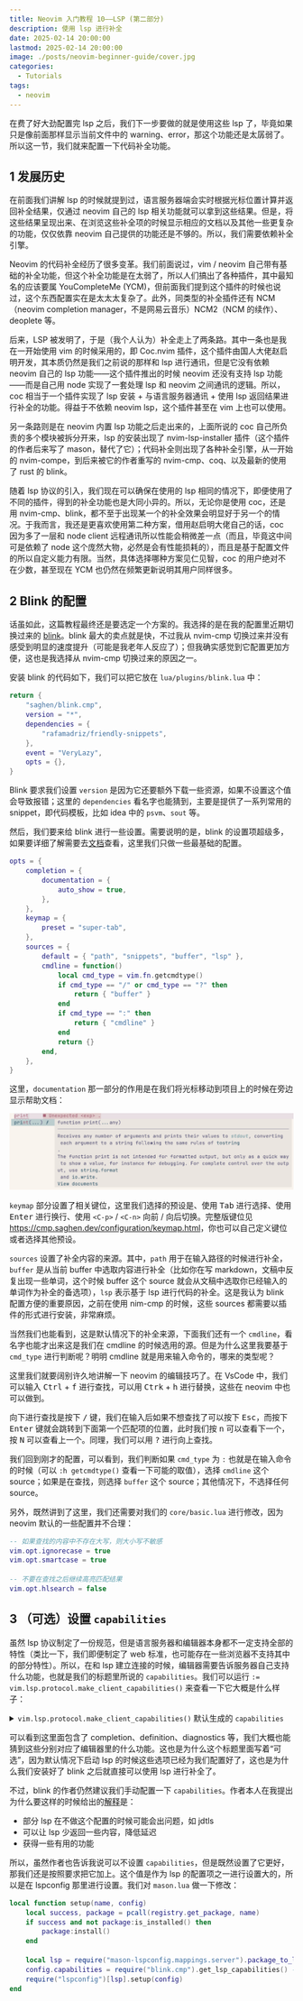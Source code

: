 ```yaml
---
title: Neovim 入门教程 10——LSP (第二部分)
description: 使用 lsp 进行补全
date: 2025-02-14 20:00:00
lastmod: 2025-02-14 20:00:00
image: ./posts/neovim-beginner-guide/cover.jpg
categories:
  - Tutorials
tags:
  - neovim
---
```


在费了好大劲配置完 lsp 之后，我们下一步要做的就是使用这些 lsp 了，毕竟如果只是像前面那样显示当前文件中的 warning、error，那这个功能还是太孱弱了。所以这一节，我们就来配置一下代码补全功能。

## 1 发展历史

在前面我们讲解 lsp 的时候就提到过，语言服务器端会实时根据光标位置计算并返回补全结果，仅通过 neovim 自己的 lsp 相关功能就可以拿到这些结果。但是，将这些结果呈现出来、在浏览这些补全项的时候显示相应的文档以及其他一些更复杂的功能，仅仅依靠 neovim 自己提供的功能还是不够的。所以，我们需要依赖补全引擎。

Neovim 的代码补全经历了很多变革。我们前面说过，vim / neovim 自己带有基础的补全功能，但这个补全功能是在太弱了，所以人们搞出了各种插件，其中最知名的应该要属 YouCompleteMe (YCM)，但前面我们提到这个插件的时候也说过，这个东西配置实在是太太太复杂了。此外，同类型的补全插件还有 NCM（neovim completion manager，不是网易云音乐）NCM2（NCM 的续作）、deoplete 等。

后来，LSP 被发明了，于是（我个人认为）补全走上了两条路。其中一条也是我在一开始使用 vim 的时候采用的，即 Coc.nvim 插件，这个插件由国人大佬赵启明开发，其本质仍然是我们之前说的那样和 lsp 进行通讯，但是它没有依赖 neovim 自己的 lsp 功能——这个插件推出的时候 neovim 还没有支持 lsp 功能——而是自己用 node 实现了一套处理 lsp 和 neovim 之间通讯的逻辑。所以，coc 相当于一个插件实现了 lsp 安装 + 与语言服务器通讯 + 使用 lsp 返回结果进行补全的功能。得益于不依赖 neovim lsp，这个插件甚至在 vim 上也可以使用。

另一条路则是在 neovim 内置 lsp 功能之后走出来的，上面所说的 coc 自己所负责的多个模块被拆分开来，lsp 的安装出现了 nvim-lsp-installer 插件（这个插件的作者后来写了 mason，替代了它）；代码补全则出现了各种补全引擎，从一开始的 nvim-compe，到后来被它的作者重写的 nvim-cmp、coq、以及最新的使用了 rust 的 blink。

随着 lsp 协议的引入，我们现在可以确保在使用的 lsp 相同的情况下，即便使用了不同的插件，得到的补全功能也是大同小异的。所以，无论你是使用 coc，还是用 nvim-cmp、blink，都不至于出现某一个的补全效果会明显好于另一个的情况。于我而言，我还是更喜欢使用第二种方案，借用赵启明大佬自己的话，coc 因为多了一层和 node client 远程通讯所以性能会稍微差一点（而且，毕竟这中间可是依赖了 node 这个庞然大物，必然是会有性能损耗的），而且是基于配置文件的所以自定义能力有限。当然，具体选择哪种方案见仁见智，coc 的用户绝对不在少数，甚至现在 YCM 也仍然在频繁更新说明其用户同样很多。

## 2 Blink 的配置

话虽如此，这篇教程最终还是要选定一个方案的。我选择的是在我的配置里近期切换过来的 [blink](https://github.com/Saghen/blink.cmp)。blink 最大的卖点就是快，不过我从 nvim-cmp 切换过来并没有感受到明显的速度提升（可能是我老年人反应了）；但我确实感觉到它配置更加方便，这也是我选择从 nvim-cmp 切换过来的原因之一。

安装 blink 的代码如下，我们可以把它放在 `lua/plugins/blink.lua` 中：

```lua
return {
    "saghen/blink.cmp",
    version = "*",
    dependencies = {
        "rafamadriz/friendly-snippets",
    },
    event = "VeryLazy",
    opts = {},
}
```

Blink 要求我们设置 `version` 是因为它还要额外下载一些资源，如果不设置这个值会导致报错；这里的 `dependencies` 看名字也能猜到，主要是提供了一系列常用的 snippet，即代码模板，比如 idea 中的 `psvm`、`sout` 等。

然后，我们要来给 blink 进行一些设置。需要说明的是，blink 的设置项超级多，如果要详细了解需要去[文档](https://cmp.saghen.dev/)查看，这里我们只做一些最基础的配置。

```lua
opts = {
    completion = {
        documentation = {
            auto_show = true,
        },
    },
    keymap = {
        preset = "super-tab",
    },
    sources = {
        default = { "path", "snippets", "buffer", "lsp" },
        cmdline = function()
            local cmd_type = vim.fn.getcmdtype()
            if cmd_type == "/" or cmd_type == "?" then
                return { "buffer" }
            end
            if cmd_type == ":" then
                return { "cmdline" }
            end
            return {}
        end,
    },
}
```

这里，`documentation` 那一部分的作用是在我们将光标移动到项目上的时候在旁边显示帮助文档：

![](documentation.png)

`keymap` 部分设置了相关键位，这里我们选择的预设是、使用 <kbd>Tab</kbd> 进行选择、使用 <kbd>Enter</kbd> 进行换行、使用 `<C-p>` / `<C-n>` 向前 / 向后切换。完整版键位见 <https://cmp.saghen.dev/configuration/keymap.html>，你也可以自己定义键位或者选择其他预设。

`sources` 设置了补全内容的来源。其中，`path` 用于在输入路径的时候进行补全，`buffer` 是从当前 buffer 中选取内容进行补全（比如你在写 markdown，文稿中反复出现一些单词，这个时候 buffer 这个 source 就会从文稿中选取你已经输入的单词作为补全的备选项），`lsp` 表示基于 lsp 进行代码的补全。这是我认为 blink 配置方便的重要原因，之前在使用 nim-cmp 的时候，这些 sources 都需要以插件的形式进行安装，非常麻烦。

当然我们也能看到，这是默认情况下的补全来源，下面我们还有一个 `cmdline`，看名字也能才出来这是我们在 cmdline 的时候选用的源。但是为什么这里我要基于 `cmd_type` 进行判断呢？明明 cmdline 就是用来输入命令的，哪来的类型呢？

这里我们就要阔别许久地讲解一下 neovim 的编辑技巧了。在 VsCode 中，我们可以输入 <kbd>Ctrl</kbd> + <kbd>f</kbd> 进行查找，可以用 <kbd>Ctrk</kbd> + <kbd>h</kbd> 进行替换，这些在 neovim 中也可以做到。

向下进行查找是按下 <kbd>/</kbd> 键，我们在输入后如果不想查找了可以按下 <kbd>Esc</kbd>，而按下 <kbd>Enter</kbd> 键就会跳转到下面第一个匹配项的位置，此时我们按 <kbd>n</kbd> 可以查看下一个，按 <kbd>N</kbd> 可以查看上一个。同理，我们可以用 <kbd>?</kbd> 进行向上查找。

我们回到刚才的配置，可以看到，我们判断如果 `cmd_type` 为 `:` 也就是在输入命令的时候（可以 `:h getcmdtype()` 查看一下可能的取值），选择 `cmdline` 这个 source；如果是在查找，则选择 `buffer` 这个 source；其他情况下，不选择任何 source。

另外，既然讲到了这里，我们还需要对我们的 `core/basic.lua` 进行修改，因为 neovim 默认的一些配置并不合理：

```lua
-- 如果查找的内容中不存在大写，则大小写不敏感
vim.opt.ignorecase = true
vim.opt.smartcase = true

-- 不要在查找之后继续高亮匹配结果
vim.opt.hlsearch = false
```

## 3 （可选）设置 `capabilities`

虽然 lsp 协议制定了一份规范，但是语言服务器和编辑器本身都不一定支持全部的特性（类比一下，我们即便制定了 web 标准，也可能存在一些浏览器不支持其中的部分特性）。所以，在和 lsp 建立连接的时候，编辑器需要告诉服务器自己支持什么功能，也就是我们的标题里所说的 `capabilities`。我们可以运行 `:= vim.lsp.protocol.make_client_capabilities()` 来查看一下它大概是什么样子：

<details>
    <summary><code>vim.lsp.protocol.make_client_capabilities()</code> 默认生成的 <code>capabilities</code></summary>

```lua
{
  general = {
    positionEncodings = { "utf-16" }
  },
  textDocument = {
    callHierarchy = {
      dynamicRegistration = false
    },
    codeAction = {
      codeActionLiteralSupport = {
        codeActionKind = {
          valueSet = { "", "quickfix", "refactor", "refactor.extract", "refactor.inline", "refactor.rewrite", "source", "source.organizeImports" }
        }
      },
      dataSupport = true,
      dynamicRegistration = true,
      isPreferredSupport = true,
      resolveSupport = {
        properties = { "edit" }
      }
    },
    completion = {
      completionItem = {
        commitCharactersSupport = false,
        deprecatedSupport = false,
        documentationFormat = { "markdown", "plaintext" },
        preselectSupport = false,
        snippetSupport = false
      },
      completionItemKind = {
        valueSet = { 1, 2, 3, 4, 5, 6, 7, 8, 9, 10, 11, 12, 13, 14, 15, 16, 17, 18, 19, 20, 21, 22, 23, 24, 25 }
      },
      completionList = {
        itemDefaults = { "editRange", "insertTextFormat", "insertTextMode", "data" }
      },
      contextSupport = false,
      dynamicRegistration = false
    },
    declaration = {
      linkSupport = true
    },
    definition = {
      dynamicRegistration = true,
      linkSupport = true
    },
    diagnostic = {
      dynamicRegistration = false
    },
    documentHighlight = {
      dynamicRegistration = false
    },
    documentSymbol = {
      dynamicRegistration = false,
      hierarchicalDocumentSymbolSupport = true,
      symbolKind = {
        valueSet = { 1, 2, 3, 4, 5, 6, 7, 8, 9, 10, 11, 12, 13, 14, 15, 16, 17, 18, 19, 20, 21, 22, 23, 24, 25, 26 }
      }
    },
    formatting = {
      dynamicRegistration = true
    },
    hover = {
      contentFormat = { "markdown", "plaintext" },
      dynamicRegistration = true
    },
    implementation = {
      linkSupport = true
    },
    inlayHint = {
      dynamicRegistration = true,
      resolveSupport = {
        properties = { "textEdits", "tooltip", "location", "command" }
      }
    },
    publishDiagnostics = {
      dataSupport = true,
      relatedInformation = true,
      tagSupport = {
        valueSet = { 1, 2 }
      }
    },
    rangeFormatting = {
      dynamicRegistration = true
    },
    references = {
      dynamicRegistration = false
    },
    rename = {
      dynamicRegistration = true,
      prepareSupport = true
    },
    semanticTokens = {
      augmentsSyntaxTokens = true,
      dynamicRegistration = false,
      formats = { "relative" },
      multilineTokenSupport = false,
      overlappingTokenSupport = true,
      requests = {
        full = {
          delta = true
        },
        range = false
      },
      serverCancelSupport = false,
      tokenModifiers = { "declaration", "definition", "readonly", "static", "deprecated", "abstract", "async", "modification", "documentation", "defaultLibrary" },
      tokenTypes = { "namespace", "type", "class", "enum", "interface", "struct", "typeParameter", "parameter", "variable", "property", "enumMember", "event", "function", "method", "macro", "keyword", "modifier", "comment", "string", "number", "regexp", "operator", "decorator" }
    },
    signatureHelp = {
      dynamicRegistration = false,
      signatureInformation = {
        activeParameterSupport = true,
        documentationFormat = { "markdown", "plaintext" },
        parameterInformation = {
          labelOffsetSupport = true
        }
      }
    },
    synchronization = {
      didSave = true,
      dynamicRegistration = false,
      willSave = true,
      willSaveWaitUntil = true
    },
    typeDefinition = {
      linkSupport = true
    }
  },
  window = {
    showDocument = {
      support = true
    },
    showMessage = {
      messageActionItem = {
        additionalPropertiesSupport = false
      }
    },
    workDoneProgress = true
  },
  workspace = {
    applyEdit = true,
    configuration = true,
    didChangeConfiguration = {
      dynamicRegistration = false
    },
    didChangeWatchedFiles = {
      dynamicRegistration = true,
      relativePatternSupport = true
    },
    inlayHint = {
      refreshSupport = true
    },
    semanticTokens = {
      refreshSupport = true
    },
    symbol = {
      dynamicRegistration = false,
      symbolKind = {
        valueSet = { 1, 2, 3, 4, 5, 6, 7, 8, 9, 10, 11, 12, 13, 14, 15, 16, 17, 18, 19, 20, 21, 22, 23, 24, 25, 26 }
      }
    },
    workspaceEdit = {
      resourceOperations = { "rename", "create", "delete" }
    },
    workspaceFolders = true
  }
}
```
</details>

可以看到这里面包含了 completion、definition、diagnostics 等，我们大概也能猜到这些分别对应了编辑器里的什么功能。这也是为什么这个标题里面写着“可选”，因为默认情况下启动 lsp 的时候这些选项已经为我们配置好了，这也是为什么我们安装好了 blink 之后就直接可以使用 lsp 进行补全了。

不过，blink 的作者仍然建议我们手动配置一下 `capabilities`。作者本人在我提出为什么要这样的时候给出的[解释](https://github.com/Saghen/blink.cmp/discussions/1210#discussioncomment-12189488)是：

- 部分 lsp 在不做这个配置的时候可能会出问题，如 jdtls
- 可以让 lsp 少返回一些内容，降低延迟
- 获得一些有用的功能

所以，虽然作者也告诉我说可以不设置 `capabilities`，但是既然设置了它更好，那我们还是按照要求把它加上。这个值是作为 lsp 的配置项之一进行设置大的，所以是在 lspconfig 那里进行设置。我们对 `mason.lua` 做一下修改：

```lua
local function setup(name, config)
    local success, package = pcall(registry.get_package, name)
    if success and not package:is_installed() then
        package:install()
    end

    local lsp = require("mason-lspconfig.mappings.server").package_to_lspconfig[name]
    config.capabilities = require("blink.cmp").get_lsp_capabilities() -- 新添加的内容
    require("lspconfig")[lsp].setup(config)
end
```
